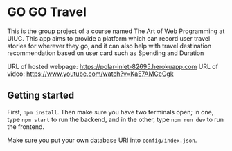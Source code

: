# GO GO Travel

This is the group project of a course named The Art of Web Programming at UIUC. This app aims to provide a platform which can record user travel stories for wherever they go, and it can also help with travel destination recommendation based on user card such as Spending and Duration

URL of hosted webpage: https://polar-inlet-82695.herokuapp.com
URL of video: https://www.youtube.com/watch?v=KaE7AMCeGgk

## Getting started

First, `npm install`. Then make sure you have two terminals open; in one, type `npm start` to run the backend, and in the other, type `npm run dev` to run the frontend. 

Make sure you put your own database URI into `config/index.json`.
